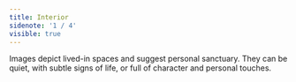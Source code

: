 ```yaml
---
title: Interior
sidenote: '1 / 4'
visible: true
---
```


Images depict lived-in spaces and suggest personal sanctuary. They can be quiet, with subtle signs of life, or full of character and personal touches. 